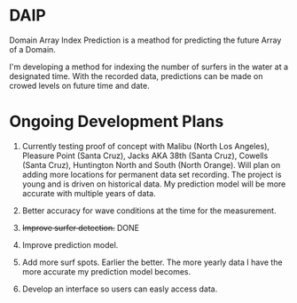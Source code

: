 # DAIP
Domain Array Index Prediction is a meathod for predicting the future Array of a Domain.

I'm developing a method for indexing the number of surfers in the water at a designated time. With the recorded data, predictions can be made on crowed levels on future time and date.

# Ongoing Development Plans
1. Currently testing proof of concept with Malibu (North Los Angeles), Pleasure Point (Santa Cruz), Jacks AKA 38th (Santa Cruz), Cowells (Santa Cruz), Huntington North and South (North Orange). Will plan on adding more locations for permanent data set recording. The project is young and is driven on historical data. My prediction model will be more accurate with multiple years of data.

2. Better accuracy for wave conditions at the time for the measurement.

3. ~~Improve surfer detection.~~   DONE

4. Improve prediction model.

5. Add more surf spots. Earlier the better. The more yearly data I have the more accurate my prediction model becomes.

6. Develop an interface so users can easly access data.  
